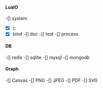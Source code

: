 #### LuaIO
-[] system
  -[x] c
  -[x] bind
  -[] doc
  -[] test
-[] process

#### DB
-[] redis
-[] sqlite
-[] mysql
-[] mongodb

#### Graph
-[] Canvas 
  -[] PNG 
  -[] JPEG 
  -[] PDF
  -[] SVG
